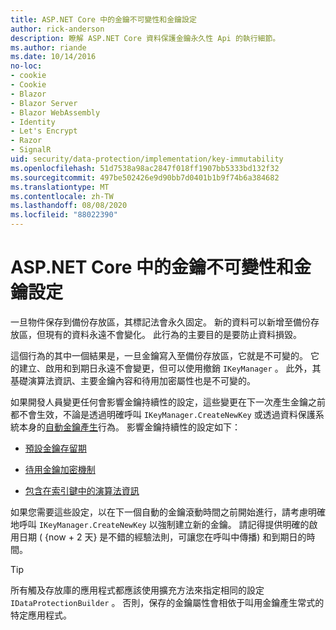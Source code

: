 ```yaml
---
title: ASP.NET Core 中的金鑰不可變性和金鑰設定
author: rick-anderson
description: 瞭解 ASP.NET Core 資料保護金鑰永久性 Api 的執行細節。
ms.author: riande
ms.date: 10/14/2016
no-loc:
- cookie
- Cookie
- Blazor
- Blazor Server
- Blazor WebAssembly
- Identity
- Let's Encrypt
- Razor
- SignalR
uid: security/data-protection/implementation/key-immutability
ms.openlocfilehash: 51d7538a98ac2847f018ff1907bb5333bd132f32
ms.sourcegitcommit: 497be502426e9d90bb7d0401b1b9f74b6a384682
ms.translationtype: MT
ms.contentlocale: zh-TW
ms.lasthandoff: 08/08/2020
ms.locfileid: "88022390"
---
```

# <a name="key-immutability-and-key-settings-in-aspnet-core"></a>ASP.NET Core 中的金鑰不可變性和金鑰設定

一旦物件保存到備份存放區，其標記法會永久固定。 新的資料可以新增至備份存放區，但現有的資料永遠不會變化。 此行為的主要目的是要防止資料損毀。

這個行為的其中一個結果是，一旦金鑰寫入至備份存放區，它就是不可變的。 它的建立、啟用和到期日永遠不會變更，但可以使用撤銷 `IKeyManager` 。 此外，其基礎演算法資訊、主要金鑰內容和待用加密屬性也是不可變的。

如果開發人員變更任何會影響金鑰持續性的設定，這些變更在下一次產生金鑰之前都不會生效，不論是透過明確呼叫 `IKeyManager.CreateNewKey` 或透過資料保護系統本身的[自動金鑰產生](xref:security/data-protection/implementation/key-management#data-protection-implementation-key-management)行為。 影響金鑰持續性的設定如下：

* [預設金鑰存留期](xref:security/data-protection/implementation/key-management#data-protection-implementation-key-management)

* [待用金鑰加密機制](xref:security/data-protection/implementation/key-encryption-at-rest)

* [包含在索引鍵中的演算法資訊](xref:security/data-protection/configuration/overview#changing-algorithms-with-usecryptographicalgorithms)

如果您需要這些設定，以在下一個自動的金鑰滾動時間之前開始進行，請考慮明確地呼叫 `IKeyManager.CreateNewKey` 以強制建立新的金鑰。 請記得提供明確的啟用日期 ( {now + 2 天} 是不錯的經驗法則，可讓您在呼叫中傳播) 和到期日的時間。

>[!TIP]
> 所有觸及存放庫的應用程式都應該使用擴充方法來指定相同的設定 `IDataProtectionBuilder` 。 否則，保存的金鑰屬性會相依于叫用金鑰產生常式的特定應用程式。
